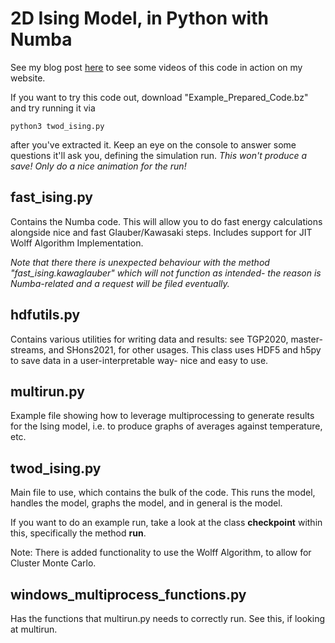 # 2D Ising Model, in Python with Numba
See my blog post [here](https://straszaks.co.uk/?p=1364) to see some videos of this code in action on my website. 

If you want to try this code out, download "Example_Prepared_Code.bz" and try running it via
```
python3 twod_ising.py 
```
after you've extracted it. Keep an eye on the console to answer some questions it'll ask you, defining the simulation run. _This won't produce a save! Only do a nice animation for the run!_
## fast_ising.py
Contains the Numba code. This will allow you to do fast energy calculations
alongside nice and fast Glauber/Kawasaki steps. Includes support for JIT Wolff Algorithm Implementation.

_Note that there there is unexpected behaviour with the method "fast_ising.kawaglauber" which will
not function as intended- the reason is Numba-related and a request will be filed eventually._

## hdfutils.py 
Contains various utilities for writing data and results: see TGP2020, master-streams, and SHons2021, for other usages.
This class uses HDF5 and h5py to save data in a user-interpretable way- nice and easy to use.

## multirun.py 
Example file showing how to leverage multiprocessing to generate results for the Ising model, i.e. to 
produce graphs of averages against temperature, etc.

## twod_ising.py 

Main file to use, which contains the bulk of the code. This runs the model, handles the model, graphs the model,
and in general is the model. 

If you want to do an example run, take a look at the class **checkpoint** within this, specifically the method **run**.

Note: There is added functionality to use the Wolff Algorithm, to allow for Cluster Monte Carlo.
## windows_multiprocess_functions.py 

Has the functions that multirun.py needs to correctly run. See this, if looking at multirun.

